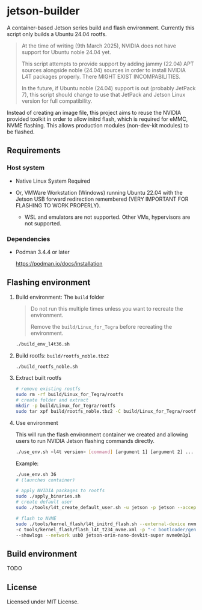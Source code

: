 # jetson-builder
A container-based Jetson series build and flash environment. Currently this script only builds a Ubuntu 24.04 rootfs.

> At the time of writing (9th March 2025), NVIDIA does not have support for Ubuntu noble 24.04 yet.
>
> This script attempts to provide support by adding jammy (22.04) APT sources alongside
> noble (24.04) sources in order to install NVIDIA L4T packages properly. There MIGHT EXIST INCOMPABILITIES.
>
> In the future, if Ubuntu noble (24.04) support is out (probably JetPack 7), this script
> should change to use that JetPack and Jetson Linux version for full compatibility.

Instead of creating an image file, this project aims to reuse the NVIDIA provided toolkit in order to allow initrd flash, which is required for eMMC, NVME flashing. This allows production modules (non-dev-kit modules) to be flashed.

## Requirements

### Host system

- Native Linux System Required

- Or, VMWare Workstation (Windows) running Ubuntu 22.04 with the Jetson USB forward redirection remembered (VERY IMPORTANT FOR FLASHING TO WORK PROPERLY).
    - WSL and emulators are not supported. Other VMs, hypervisors are not supported.

### Dependencies

- Podman 3.4.4 or later

    https://podman.io/docs/installation

## Flashing environment

1. Build environment: The `build` folder

    > Do not run this multiple times unless you want to recreate the environment.
    >
    > Remove the `build/Linux_for_Tegra` before recreating the environment.

    ```bash
    ./build_env_l4t36.sh
    ```

2. Build rootfs: `build/rootfs_noble.tbz2`

    ```bash
    ./build_rootfs_noble.sh
    ```

3. Extract built rootfs

    ```bash
    # remove existing rootfs
    sudo rm -rf build/Linux_for_Tegra/rootfs
    # create folder and extract
    mkdir -p build/Linux_for_Tegra/rootfs
    sudo tar xpf build/rootfs_noble.tbz2 -C build/Linux_for_Tegra/rootfs
    ```

4. Use environment

    This will run the flash environment container we created and allowing users to
    run NVIDIA Jetson flashing commands directly.

    ```bash
    ./use_env.sh <l4t version> [command] [argument 1] [argument 2] ... 
    ```

    Example:

    ```bash
    ./use_env.sh 36
    # (launches container)

    # apply NVIDIA packages to rootfs
    sudo ./apply_binaries.sh
    # create default user
    sudo ./tools/l4t_create_default_user.sh -u jetson -p jetson --accept-license

    # flash to NVME
    sudo ./tools/kernel_flash/l4t_initrd_flash.sh --external-device nvme0n1p1 \
    -c tools/kernel_flash/flash_l4t_t234_nvme.xml -p "-c bootloader/generic/cfg/flash_t234_qspi.xml" \
    --showlogs --network usb0 jetson-orin-nano-devkit-super nvme0n1p1
    ```

## Build environment

TODO

## License
Licensed under MIT License.
